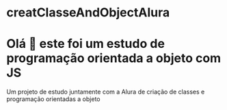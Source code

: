 # creatClasseAndObjectAlura
<h1>Olá 👋 este foi um estudo de programação orientada a objeto com JS</h1
  <p> Um projeto de estudo juntamente com a Alura de criação de classes e programação orientadas a objeto</p>
